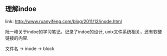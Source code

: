 ## 理解indoe

link: http://www.ruanyifeng.com/blog/2011/12/inode.html

阮一峰关于indoe的学习笔记。记录了indoe的设计, unix文件系统相关，还有软硬链接的内容.

文件名 -> inode -> block

